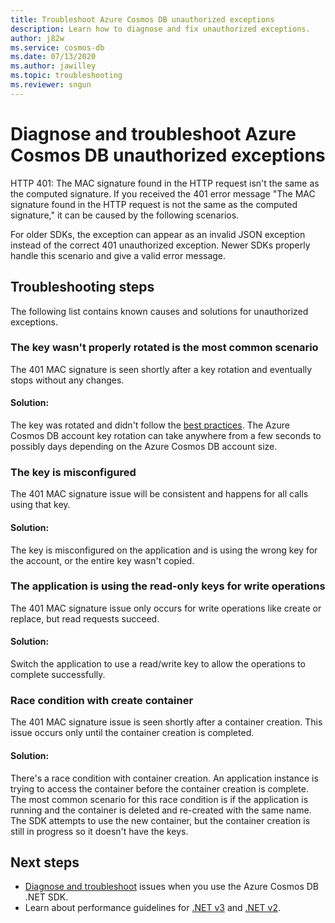 ```yaml
---
title: Troubleshoot Azure Cosmos DB unauthorized exceptions
description: Learn how to diagnose and fix unauthorized exceptions.
author: j82w
ms.service: cosmos-db
ms.date: 07/13/2020
ms.author: jawilley
ms.topic: troubleshooting
ms.reviewer: sngun
---
```


# Diagnose and troubleshoot Azure Cosmos DB unauthorized exceptions

HTTP 401: The MAC signature found in the HTTP request isn't the same as the computed signature.
If you received the 401 error message "The MAC signature found in the HTTP request is not the same as the computed signature," it can be caused by the following scenarios.

For older SDKs, the exception can appear as an invalid JSON exception instead of the correct 401 unauthorized exception. Newer SDKs properly handle this scenario and give a valid error message.

## Troubleshooting steps
The following list contains known causes and solutions for unauthorized exceptions.

### The key wasn't properly rotated is the most common scenario
The 401 MAC signature is seen shortly after a key rotation and eventually stops without any changes. 

#### Solution:
The key was rotated and didn't follow the [best practices](secure-access-to-data.md#key-rotation). The Azure Cosmos DB account key rotation can take anywhere from a few seconds to possibly days depending on the Azure Cosmos DB account size.

### The key is misconfigured 
The 401 MAC signature issue will be consistent and happens for all calls using that key.

#### Solution:
The key is misconfigured on the application and is using the wrong key for the account, or the entire key wasn't copied.

### The application is using the read-only keys for write operations
The 401 MAC signature issue only occurs for write operations like create or replace, but read requests succeed.

#### Solution:
Switch the application to use a read/write key to allow the operations to complete successfully.

### Race condition with create container
The 401 MAC signature issue is seen shortly after a container creation. This issue occurs only until the container creation is completed.

#### Solution:
There's a race condition with container creation. An application instance is trying to access the container before the container creation is complete. The most common scenario for this race condition is if the application is running and the container is deleted and re-created with the same name. The SDK attempts to use the new container, but the container creation is still in progress so it doesn't have the keys.

## Next steps
* [Diagnose and troubleshoot](troubleshoot-dot-net-sdk.md) issues when you use the Azure Cosmos DB .NET SDK.
* Learn about performance guidelines for [.NET v3](performance-tips-dotnet-sdk-v3-sql.md) and [.NET v2](performance-tips.md).